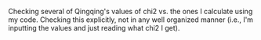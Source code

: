 Checking several of Qingqing's values of chi2 vs. the ones I calculate using my code.
Checking this explicitly, not in any well organized manner (i.e., I'm inputting the
values and just reading what chi2 I get).
